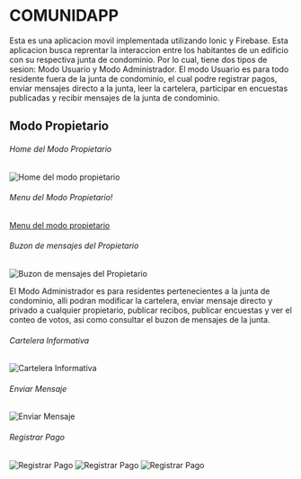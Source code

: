 # COMUNIDAPP

Esta es una aplicacion movil implementada utilizando Ionic y Firebase. 
Esta aplicacion busca reprentar la interaccion entre los habitantes de un edificio con su respectiva junta de condominio. Por lo cual, tiene dos tipos de sesion: Modo Usuario y Modo Administrador. El modo Usuario es para todo residente fuera de la junta de condominio, el cual podre registrar pagos, enviar mensajes directo a la junta, leer la cartelera, participar en encuestas publicadas y recibir mensajes de la junta de condominio.

## Modo Propietario
###### Home del Modo Propietario

![Home del modo propietario](https://adriana2828blog.files.wordpress.com/2017/07/2-home-modo-propietario.png) 

###### Menu del Modo Propietario!

[Menu del modo propietario](https://adriana2828blog.files.wordpress.com/2017/07/1-menu-modo-propietario.png)

###### Buzon de mensajes del Propietario

![Buzon de mensajes del Propietario](https://adriana2828blog.files.wordpress.com/2017/07/3-buzon.png)

El Modo Administrador es para residentes pertenecientes a la junta de condominio, alli podran modificar la cartelera, enviar mensaje directo y privado a cualquier propietario, publicar recibos, publicar encuestas y ver el conteo de votos, asi como consultar el buzon de mensajes de la junta.

###### Cartelera Informativa

![Cartelera Informativa](https://adriana2828blog.files.wordpress.com/2017/07/5-cartelera.png)

###### Enviar Mensaje
![Enviar Mensaje](https://adriana2828blog.files.wordpress.com/2017/07/4-enviar-mensaje.png)

###### Registrar Pago
![Registrar Pago](https://adriana2828blog.files.wordpress.com/2017/07/6-home-pagos.png)
![Registrar Pago](https://adriana2828blog.files.wordpress.com/2017/07/6-registrar-pago.png)
![Registrar Pago](https://adriana2828blog.files.wordpress.com/2017/07/7-historial-pagos.png)
